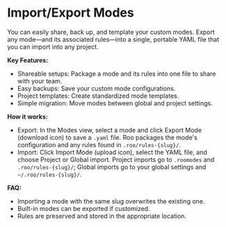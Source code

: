 # Import/Export Modes

You can easily share, back up, and template your custom modes. Export any mode—and its associated rules—into a single, portable YAML file that you can import into any project.

**Key Features:**
- Shareable setups: Package a mode and its rules into one file to share with your team.
- Easy backups: Save your custom mode configurations.
- Project templates: Create standardized mode templates.
- Simple migration: Move modes between global and project settings.

**How it works:**
- Export: In the Modes view, select a mode and click Export Mode (download icon) to save a `.yaml` file. Roo packages the mode's configuration and any rules found in `.roo/rules-{slug}/`.
- Import: Click Import Mode (upload icon), select the YAML file, and choose Project or Global import. Project imports go to `.roomodes` and `.roo/rules-{slug}/`; Global imports go to your global settings and `~/.roo/rules-{slug}/`.

**FAQ:**
- Importing a mode with the same slug overwrites the existing one.
- Built-in modes can be exported if customized.
- Rules are preserved and stored in the appropriate location.
